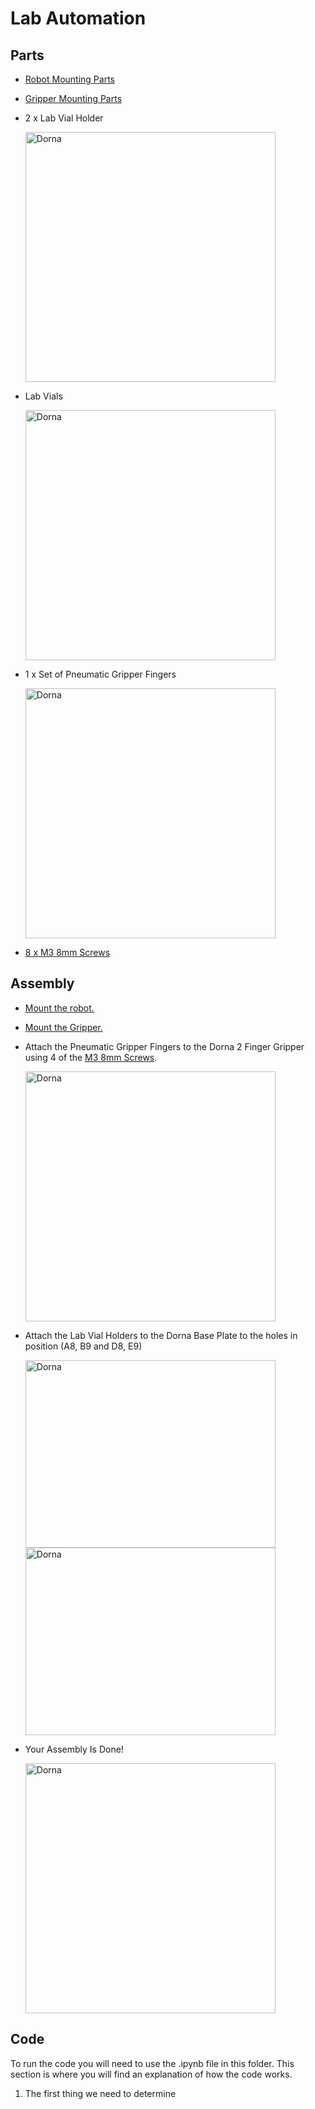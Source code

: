 # **Lab Automation**

## **Parts**
 * [Robot Mounting Parts](https://github.com/dorna-robotics/education/blob/main/mount_robot/README.md#parts)

 * [Gripper Mounting Parts](https://github.com/dorna-robotics/education/blob/main/attach_two_finger_pneumatic_gripper/README.md#parts)

 * 2 x Lab Vial Holder

   <img src="https://i.imgur.com/MbY7aJw.jpeg" alt="Dorna" width ="400"/>

 * Lab Vials

   <img src="https://i.imgur.com/iZYnaa3.jpeg" alt="Dorna" width ="400"/>
 
 * 1 x Set of Pneumatic Gripper Fingers
 
   <img src="https://i.imgur.com/eIwONke.jpeg" alt="Dorna" width ="400"/>
 
 * [8 x M3 8mm Screws](https://www.mcmaster.com/91290A113/)

## **Assembly**

 * [Mount the robot.](https://github.com/dorna-robotics/education/blob/main/mount_robot/README.md#assembly)
   
 * [Mount the Gripper.](https://github.com/dorna-robotics/education/blob/main/attach_two_finger_pneumatic_gripper/README.md#assembly)

 * Attach the Pneumatic Gripper Fingers to the Dorna 2 Finger Gripper using 4 of the [M3 8mm Screws](https://www.mcmaster.com/91290A113/).

   <img src="https://i.imgur.com/qICma2g.jpeg" alt="Dorna" width ="400"/>

 * Attach the Lab Vial Holders to the Dorna Base Plate to the holes in position (A8, B9 and D8, E9)

   <img src="https://i.imgur.com/rmLVyGH.jpeg" alt="Dorna" Height ="300" Width="400"/>
   <img src="https://i.imgur.com/gDl34yZ.jpeg" alt="Dorna" Height ="300" Width="400"/>

* Your Assembly Is Done!
  
   <img src="https://i.imgur.com/9lVQlcO.jpeg" alt="Dorna" width ="400"/>

## **Code**
To run the code you will need to use the .ipynb file in this folder. This section is where you will find an explanation of how the code works.

 1. The first thing we need to determine
